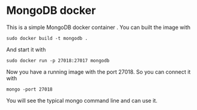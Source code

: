 # MongoDB docker

This is a simple MongoDB docker container . You can built the image with

 ``sudo docker build -t mongodb .``

 And start it with

  ``sudo docker run -p 27018:27017 mongodb``

  Now you have a running image with the port 27018. So you can connect it with

  ``mongo -port 27018``

  You will see the typical mongo command line and can use it.
